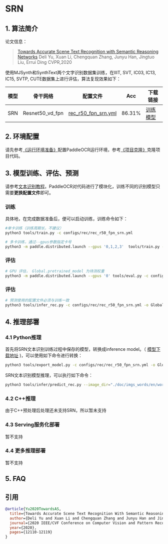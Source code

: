 # SRN

## 1. 算法简介

论文信息：
> [Towards Accurate Scene Text Recognition with Semantic Reasoning Networks](https://arxiv.org/abs/2003.12294#)
> Deli Yu, Xuan Li, Chengquan Zhang, Junyu Han, Jingtuo Liu, Errui Ding
> CVPR,2020

使用MJSynth和SynthText两个文字识别数据集训练，在IIIT, SVT, IC03, IC13, IC15, SVTP, CUTE数据集上进行评估，算法复现效果如下：

|模型|骨干网络|配置文件|Acc|下载链接|
| --- | --- | --- | --- | --- |
|SRN|Resnet50_vd_fpn|[rec_r50_fpn_srn.yml](../../configs/rec/rec_r50_fpn_srn.yml)|86.31%|[训练模型](https://paddleocr.bj.bcebos.com/dygraph_v2.0/en/rec_r50_vd_srn_train.tar)|


## 2. 环境配置
请先参考[《运行环境准备》](./environment.md)配置PaddleOCR运行环境，参考[《项目克隆》](./clone.md)克隆项目代码。


## 3. 模型训练、评估、预测

请参考[文本识别教程](./recognition.md)。PaddleOCR对代码进行了模块化，训练不同的识别模型只需要**更换配置文件**即可。

### 训练
具体地，在完成数据准备后，便可以启动训练，训练命令如下：

```bash
#单卡训练（训练周期长，不建议）
python3 tools/train.py -c configs/rec/rec_r50_fpn_srn.yml

# 多卡训练，通过--gpus参数指定卡号
python3 -m paddle.distributed.launch --gpus '0,1,2,3'  tools/train.py -c configs/rec/rec_r50_fpn_srn.yml
```

### 评估

```bash
# GPU 评估， Global.pretrained_model 为待测权重
python3 -m paddle.distributed.launch --gpus '0' tools/eval.py -c configs/rec/rec_r50_fpn_srn.yml -o Global.pretrained_model={path/to/weights}/best_accuracy
```

### 评估

```bash
# 预测使用的配置文件必须与训练一致
python3 tools/infer_rec.py -c configs/rec/rec_r50_fpn_srn.yml -o Global.pretrained_model={path/to/weights}/best_accuracy Global.infer_img=doc/imgs_words/en/word_1.png
```
## 4. 推理部署
### 4.1 Python推理
首先将SRN文本识别训练过程中保存的模型，转换成inference model。（ [模型下载地址](https://paddleocr.bj.bcebos.com/dygraph_v2.0/en/rec_r50_vd_srn_train.tar) )，可以使用如下命令进行转换：

```bash
python3 tools/export_model.py -c configs/rec/rec_r50_fpn_srn.yml -o Global.pretrained_model=./rec_r50_vd_srn_train/best_accuracy  Global.save_inference_dir=./inference/rec_srn
```

SRN文本识别模型推理，可以执行如下命令：

```bash
python3 tools/infer/predict_rec.py --image_dir="./doc/imgs_words/en/word_1.png" --rec_model_dir="./inference/rec_srn/" --rec_image_shape="1,64,256"  --rec_algorithm="SRN" --rec_char_dict_path=./ppocr/utils/ic15_dict.txt  --use_space_char=False
```

### 4.2 C++推理
由于C++预处理后处理还未支持SRN，所以暂未支持

### 4.3 Serving服务化部署
暂不支持

### 4.4 更多推理部署
暂不支持

## 5. FAQ

## 引用
```bibtex
@article{Yu2020TowardsAS,
  title={Towards Accurate Scene Text Recognition With Semantic Reasoning Networks},
  author={Deli Yu and Xuan Li and Chengquan Zhang and Junyu Han and Jingtuo Liu and Errui Ding},
  journal={2020 IEEE/CVF Conference on Computer Vision and Pattern Recognition (CVPR)},
  year={2020},
  pages={12110-12119}
}
```
